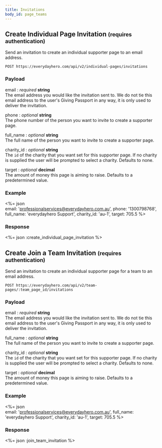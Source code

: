 ```yaml
---
title: Invitations
body_id: page_teams
---
```

## Create Individual Page Invitation <small>(requires authentication)</small>

Send an invitation to create an individual supporter page to an email
address.

    POST https://everydayhero.com/api/v2/individual-pages/invitations

### Payload

email : _required_ **string**<br/>
The email address you would like the invitation sent to. We do not tie this email address to the user's Giving Passport in any way, it is only used to deliver the invitation.

phone : _optional_ **string**<br/>
The phone number of the person you want to invite to create a supporter page.

full_name : _optional_ **string**<br/>
The full name of the person you want to invite to create a supporter page.

charity_id : _optional_ **string**<br/>
The `id` of the charity that you want set for this supporter page. If no charity is supplied the user will be prompted to select a charity. Defaults to none.

target : _optional_ **decimal**<br/>
The amount of money this page is aiming to raise. Defaults to a predetermined value.

### Example

<%= json \
  email: 'professionalservices@everydayhero.com.au',
  phone: '1300798768',
  full_name: 'everydayhero Support',
  charity_id: 'au-1',
  target: 705.5
%>

### Response

<%= json :create_individual_page_invitation %>

## Create Join a Team Invitation <small>(requires authentication)</small>

Send an invitation to create an individual supporter page for a team to
an email address.

    POST https://everydayhero.com/api/v2/team-pages/:team_page_id/invitations

### Payload

email : _required_ **string**<br/>
The email address you would like the invitation sent to. We do not tie this email address to the user's Giving Passport in any way, it is only used to deliver the invitation.

full_name : _optional_ **string**<br/>
The full name of the person you want to invite to create a supporter page.

charity_id : _optional_ **string**<br/>
The `id` of the charity that you want set for this supporter page. If no charity is supplied the user will be prompted to select a charity. Defaults to none.

target : _optional_ **decimal**<br/>
The amount of money this page is aiming to raise. Defaults to a predetermined value.

### Example

<%= json \
  email: 'professionalservices@everydayhero.com.au',
  full_name: 'everydayhero Support',
  charity_id: 'au-1',
  target: 705.5
%>

### Response

<%= json :join_team_invitation %>
